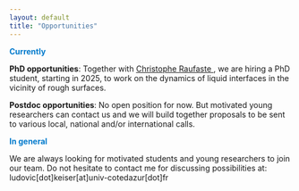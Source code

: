 ```yaml
---
layout: default
title: "Opportunities"
---
```

<strong style="color: #007acc;">Currently</strong>

<strong>PhD opportunities</strong>: Together with <a href="http://sites.unice.fr/site/raufaste/raufaste/index.html">Christophe Raufaste </a>, we are hiring a PhD student, starting in 2025, to work on the dynamics of liquid interfaces in the vicinity of rough surfaces.

<strong>Postdoc opportunities</strong>: No open position for now. But motivated young researchers can contact us and we will build together proposals to be sent to various local, national and/or international calls.

<strong style="color: #007acc;">In general</strong>

We are always looking for motivated students and young researchers to join our team. Do not hesitate to contact me for discussing possibilities at: ludovic[dot]keiser[at]univ-cotedazur[dot]fr

